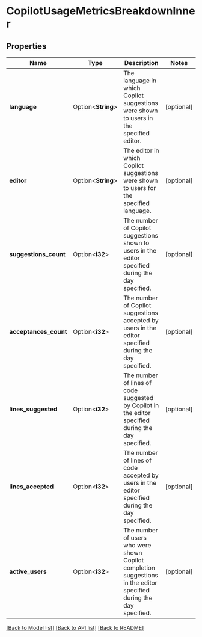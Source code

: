 # CopilotUsageMetricsBreakdownInner

## Properties

Name | Type | Description | Notes
------------ | ------------- | ------------- | -------------
**language** | Option<**String**> | The language in which Copilot suggestions were shown to users in the specified editor. | [optional]
**editor** | Option<**String**> | The editor in which Copilot suggestions were shown to users for the specified language. | [optional]
**suggestions_count** | Option<**i32**> | The number of Copilot suggestions shown to users in the editor specified during the day specified. | [optional]
**acceptances_count** | Option<**i32**> | The number of Copilot suggestions accepted by users in the editor specified during the day specified. | [optional]
**lines_suggested** | Option<**i32**> | The number of lines of code suggested by Copilot in the editor specified during the day specified. | [optional]
**lines_accepted** | Option<**i32**> | The number of lines of code accepted by users in the editor specified during the day specified. | [optional]
**active_users** | Option<**i32**> | The number of users who were shown Copilot completion suggestions in the editor specified during the day specified. | [optional]

[[Back to Model list]](../README.md#documentation-for-models) [[Back to API list]](../README.md#documentation-for-api-endpoints) [[Back to README]](../README.md)


